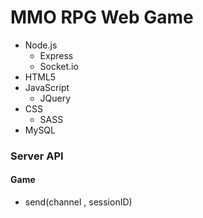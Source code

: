 MMO RPG Web Game
=======
* Node.js
    * Express
    * Socket.io
* HTML5
* JavaScript
     * JQuery
* CSS
    * SASS
* MySQL
### Server API
#### Game
* send(channel , sessionID)